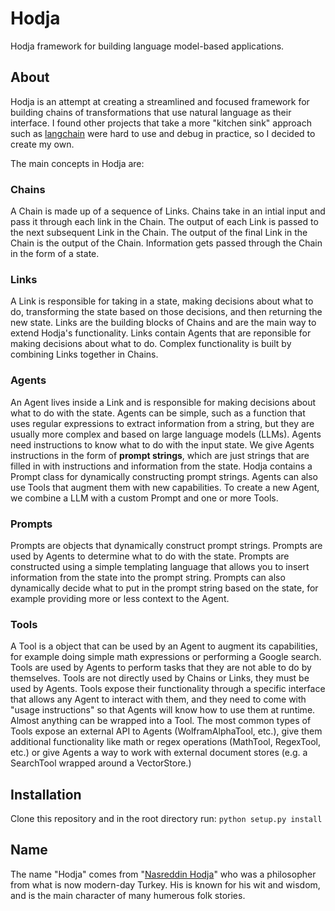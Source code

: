 # Hodja
Hodja framework for building language model-based applications.

## About
Hodja is an attempt at creating a streamlined and focused framework for building chains of transformations that use natural language as their interface. I found other projects that take a more "kitchen sink" approach such as [langchain](https://github.com/hwchase17/langchain) were hard to use and debug in practice, so I decided to create my own.

The main concepts in Hodja are:

### Chains
A Chain is made up of a sequence of Links. Chains take in an intial input and pass it through each link in the Chain. The output of each Link is passed to the next subsequent Link in the Chain. The output of the final Link in the Chain is the output of the Chain. Information gets passed through the Chain in the form of a state.

### Links
A Link is responsible for taking in a state, making decisions about what to do, transforming the state based on those decisions, and then returning the new state. Links are the building blocks of Chains and are the main way to extend Hodja's functionality. Links contain Agents that are reponsible for making decisions about what to do. Complex functionality is built by combining Links together in Chains.

### Agents
An Agent lives inside a Link and is responsible for making decisions about what to do with the state. Agents can be simple, such as a function that uses regular expressions to extract information from a string, but they are usually more complex and based on large language models (LLMs). Agents need instructions to know what to do with the input state. We give Agents instructions in the form of **prompt strings**, which are just strings that are filled in with instructions and information from the state. Hodja contains a Prompt class for dynamically constructing prompt strings. Agents can also use Tools that augment them with new capabilities. To create a new Agent, we combine a LLM with a custom Prompt and one or more Tools. 

### Prompts
Prompts are objects that dynamically construct prompt strings. Prompts are used by Agents to determine what to do with the state. Prompts are constructed using a simple templating language that allows you to insert information from the state into the prompt string. Prompts can also dynamically decide what to put in the prompt string based on the state, for example providing more or less context to the Agent. 

### Tools
A Tool is a object that can be used by an Agent to augment its capabilities, for example doing simple math expressions or performing a Google search. Tools are used by Agents to perform tasks that they are not able to do by themselves. Tools are not directly used by Chains or Links, they must be used by Agents. Tools expose their functionality through a specific interface that allows any Agent to interact with them, and they need to come with "usage instructions" so that Agents will know how to use them at runtime. Almost anything can be wrapped into a Tool. The most common types of Tools expose an external API to Agents (WolframAlphaTool, etc.), give them additional functionality like math or regex operations (MathTool, RegexTool, etc.) or give Agents a way to work with external document stores (e.g. a SearchTool wrapped around a VectorStore.)


## Installation
Clone this repository and in the root directory run:
```python setup.py install```

## Name
The name "Hodja" comes from "[Nasreddin Hodja](https://en.wikipedia.org/wiki/Nasreddin_)" who was a philosopher from what is now modern-day Turkey. His is known for his wit and wisdom, and is the main character of many humerous folk stories.
